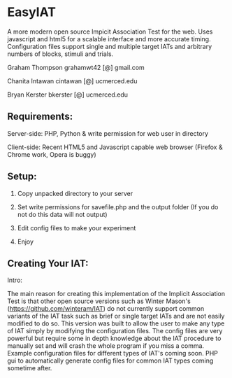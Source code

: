EasyIAT
=======

A more modern open source Impicit Association Test for the web.  Uses javascript and html5 for a scalable interface and more accurate timing.  Configuration files support single and multiple target IATs and arbitrary numbers of blocks, stimuli and trials.

Graham Thompson grahamwt42 [@] gmail.com

Chanita Intawan cintawan [@] ucmerced.edu

Bryan Kerster bkerster [@] ucmerced.edu

Requirements:
-------------
Server-side: PHP, Python & write permission for web user in directory
	     
Client-side: Recent HTML5 and Javascript capable web browser (Firefox & Chrome work, Opera is buggy)

Setup: 
-------------
1) Copy unpacked directory to your server

2) Set write permissions for savefile.php and the output folder (If you do not do this data will not output)

3) Edit config files to make your experiment

4) Enjoy

Creating Your IAT:
-------------------------
Intro:

The main reason for creating this implementation of the Implicit Association Test is that other open source versions such as Winter Mason's (https://github.com/winteram/IAT) do not currently support common variants of the IAT task such as brief or single target IATs and are not easily modified to do so.  This version was built to allow the user to make any type of IAT simply by modifying the configuration files.  The config files are very powerful but require some in depth knowledge about the IAT procedure to manually set and will crash the whole program if you miss a comma.  Example configuration files for different types of IAT's coming soon.  PHP gui to automatically generate config files for common IAT types coming sometime after.
